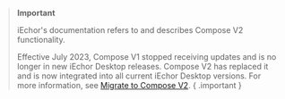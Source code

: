> **Important**
>
> iEchor's documentation refers to and describes Compose V2 functionality. 
>
> Effective July 2023, Compose V1 stopped receiving updates and is no longer in new iEchor Desktop releases. Compose V2 has replaced it and is now integrated into all current iEchor Desktop versions. For more information, see [Migrate to Compose V2](/compose/migrate).
{ .important }
